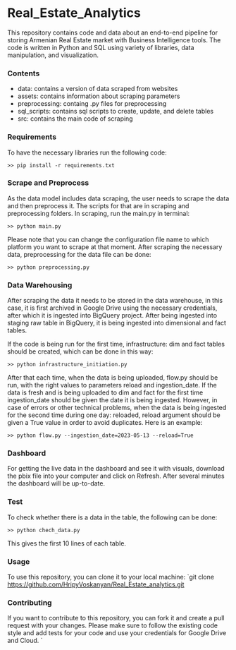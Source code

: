 # Real_Estate_Analytics

This repository contains code and data about an end-to-end pipeline for storing Armenian Real Estate market with Business Intelligence tools. The code is written in Python and SQL using variety of libraries, data manipulation, and visualization.

### Contents

* data: contains a version of data scraped from websites
* assets: contains information about scraping parameters
* preprocessing: containg .py files for preprocessing
* sql_scripts: contains sql scripts to create, update, and delete tables
* src: contains the main code of scraping

### Requirements
To have the necessary libraries run the following code:

`>> pip install -r requirements.txt`

### Scrape and Preprocess
As the data model includes data scraping, the user needs to scrape the data and then preprocess it.
The scripts for that are in scraping and preprocessing folders.
In scraping, run the main.py in terminal:

`>> python main.py`

Please note that you can change the configuration file name to which platform you want to scrape at that moment.
After scraping the necessary data, preprocessing for the data file can be done:

`>> python preprocessing.py`


### Data Warehousing
After scraping the data it needs to be stored in the data warehouse, in this case, it is first archived in Google Drive using the necessary credentials, after which it is ingested into BigQuery project.
After being ingested into staging raw table in BigQuery, it is being ingested into dimensional and fact tables.

If the code is being run for the first time, infrastructure: dim and fact tables should be created, which can be done in this way:

`>> python infrastructure_initiation.py`

After that each time, when the data is being uploaded, flow.py should be run, with the right values to parameters  reload and ingestion_date. If the data is fresh and is being uploaded to dim and fact for the first time
ingestion_date should be given the date it is being ingested. However, in case of errors or other technical problems, when the data is being ingested for the second time during one day: reloaded, reload argument should be given a True value in order
to avoid duplicates. Here is an example:

`>> python flow.py --ingestion_date=2023-05-13 --reload=True`

### Dashboard
For getting the live data in the dashboard and see it with visuals, download the pbix file into your computer and click on Refresh. After several minutes the dashboard will be up-to-date.

### Test
To check whether there is a data in the table, the following can be done:

`>> python chech_data.py`

This gives the first 10 lines of each table.


### Usage
To use this repository, you can clone it to your local machine:
`git clone https://github.com/HripyVoskanyan/Real_Estate_analytics.git

### Contributing
If you want to contribute to this repository, you can fork it and create a pull request with your changes. 
Please make sure to follow the existing code style and add tests for your code and use your credentials for Google Drive and Cloud.
`
